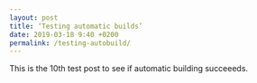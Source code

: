 ```yaml
---
layout: post
title: ‘Testing automatic builds’
date: 2019-03-18 9:40 +0200
permalink: /testing-autobuild/
---
```


This is the 10th test post to see if automatic building succeeeds.
